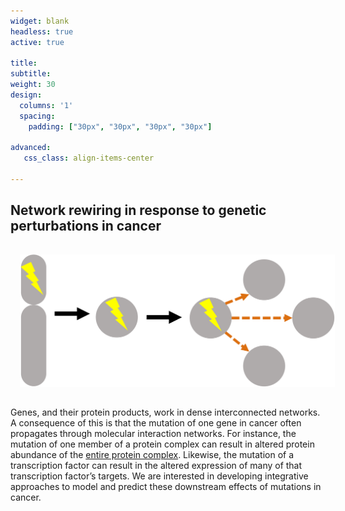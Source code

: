 ```yaml
---
widget: blank
headless: true
active: true

title:
subtitle:
weight: 30  
design:
  columns: '1'
  spacing:
    padding: ["30px", "30px", "30px", "30px"]

advanced:
   css_class: align-items-center
  
---
```


## Network rewiring in response to genetic perturbations in cancer

<img src="NetworkEffects.png" style="margin:15px; width:100%; height:50%; align:center"/>

Genes, and their protein products, work in dense interconnected networks. A consequence of this is that the mutation of one gene in cancer often propagates through molecular interaction networks. For instance, the mutation of one member of a protein complex can result in altered protein abundance of the [entire protein complex](https://doi.org/10.1016/j.cels.2017.09.011). Likewise, the mutation of a transcription factor can result in the altered expression of many of that transcription factor’s targets. We are interested in developing integrative approaches to model and predict these downstream effects of mutations in cancer.